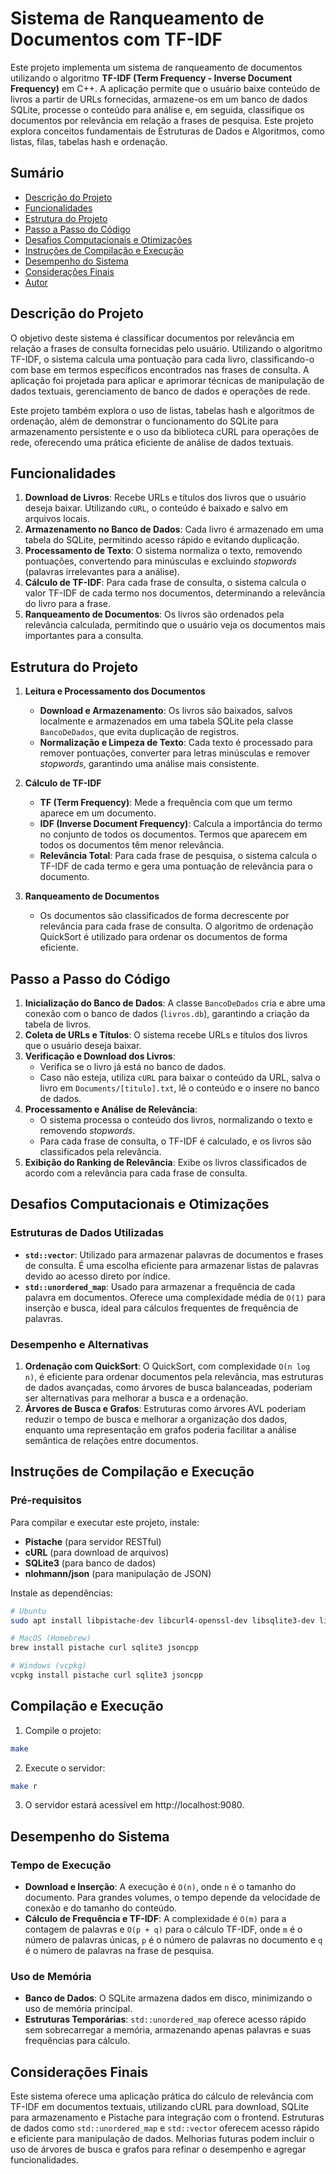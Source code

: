 # Sistema de Ranqueamento de Documentos com TF-IDF

Este projeto implementa um sistema de ranqueamento de documentos utilizando o algoritmo **TF-IDF (Term Frequency - Inverse Document Frequency)** em C++. A aplicação permite que o usuário baixe conteúdo de livros a partir de URLs fornecidas, armazene-os em um banco de dados SQLite, processe o conteúdo para análise e, em seguida, classifique os documentos por relevância em relação a frases de pesquisa. Este projeto explora conceitos fundamentais de Estruturas de Dados e Algoritmos, como listas, filas, tabelas hash e ordenação.

## Sumário
- [Descrição do Projeto](#descrição-do-projeto)
- [Funcionalidades](#funcionalidades)
- [Estrutura do Projeto](#estrutura-do-projeto)
- [Passo a Passo do Código](#passo-a-passo-do-código)
- [Desafios Computacionais e Otimizações](#desafios-computacionais-e-otimizações)
- [Instruções de Compilação e Execução](#instruções-de-compilação-e-execução)
- [Desempenho do Sistema](#desempenho-do-sistema)
- [Considerações Finais](#considerações-finais)
- [Autor](#autor)

## Descrição do Projeto

O objetivo deste sistema é classificar documentos por relevância em relação a frases de consulta fornecidas pelo usuário. Utilizando o algoritmo TF-IDF, o sistema calcula uma pontuação para cada livro, classificando-o com base em termos específicos encontrados nas frases de consulta. A aplicação foi projetada para aplicar e aprimorar técnicas de manipulação de dados textuais, gerenciamento de banco de dados e operações de rede.

Este projeto também explora o uso de listas, tabelas hash e algoritmos de ordenação, além de demonstrar o funcionamento do SQLite para armazenamento persistente e o uso da biblioteca cURL para operações de rede, oferecendo uma prática eficiente de análise de dados textuais.

## Funcionalidades

1. **Download de Livros**: Recebe URLs e títulos dos livros que o usuário deseja baixar. Utilizando `cURL`, o conteúdo é baixado e salvo em arquivos locais.
2. **Armazenamento no Banco de Dados**: Cada livro é armazenado em uma tabela do SQLite, permitindo acesso rápido e evitando duplicação.
3. **Processamento de Texto**: O sistema normaliza o texto, removendo pontuações, convertendo para minúsculas e excluindo *stopwords* (palavras irrelevantes para a análise).
4. **Cálculo de TF-IDF**: Para cada frase de consulta, o sistema calcula o valor TF-IDF de cada termo nos documentos, determinando a relevância do livro para a frase.
5. **Ranqueamento de Documentos**: Os livros são ordenados pela relevância calculada, permitindo que o usuário veja os documentos mais importantes para a consulta.

## Estrutura do Projeto

1. **Leitura e Processamento dos Documentos**
   - **Download e Armazenamento**: Os livros são baixados, salvos localmente e armazenados em uma tabela SQLite pela classe `BancoDeDados`, que evita duplicação de registros.
   - **Normalização e Limpeza de Texto**: Cada texto é processado para remover pontuações, converter para letras minúsculas e remover *stopwords*, garantindo uma análise mais consistente.

2. **Cálculo de TF-IDF**
   - **TF (Term Frequency)**: Mede a frequência com que um termo aparece em um documento.
   - **IDF (Inverse Document Frequency)**: Calcula a importância do termo no conjunto de todos os documentos. Termos que aparecem em todos os documentos têm menor relevância.
   - **Relevância Total**: Para cada frase de pesquisa, o sistema calcula o TF-IDF de cada termo e gera uma pontuação de relevância para o documento.

3. **Ranqueamento de Documentos**
   - Os documentos são classificados de forma decrescente por relevância para cada frase de consulta. O algoritmo de ordenação QuickSort é utilizado para ordenar os documentos de forma eficiente.

## Passo a Passo do Código

1. **Inicialização do Banco de Dados**: A classe `BancoDeDados` cria e abre uma conexão com o banco de dados (`livros.db`), garantindo a criação da tabela de livros.
2. **Coleta de URLs e Títulos**: O sistema recebe URLs e títulos dos livros que o usuário deseja baixar.
3. **Verificação e Download dos Livros**:
   - Verifica se o livro já está no banco de dados.
   - Caso não esteja, utiliza `cURL` para baixar o conteúdo da URL, salva o livro em `Documents/[titulo].txt`, lê o conteúdo e o insere no banco de dados.
4. **Processamento e Análise de Relevância**:
   - O sistema processa o conteúdo dos livros, normalizando o texto e removendo *stopwords*.
   - Para cada frase de consulta, o TF-IDF é calculado, e os livros são classificados pela relevância.
5. **Exibição do Ranking de Relevância**: Exibe os livros classificados de acordo com a relevância para cada frase de consulta.

## Desafios Computacionais e Otimizações

### Estruturas de Dados Utilizadas
- **`std::vector`**: Utilizado para armazenar palavras de documentos e frases de consulta. É uma escolha eficiente para armazenar listas de palavras devido ao acesso direto por índice.
- **`std::unordered_map`**: Usado para armazenar a frequência de cada palavra em documentos. Oferece uma complexidade média de `O(1)` para inserção e busca, ideal para cálculos frequentes de frequência de palavras.

### Desempenho e Alternativas
1. **Ordenação com QuickSort**: O QuickSort, com complexidade `O(n log n)`, é eficiente para ordenar documentos pela relevância, mas estruturas de dados avançadas, como árvores de busca balanceadas, poderiam ser alternativas para melhorar a busca e a ordenação.
2. **Árvores de Busca e Grafos**: Estruturas como árvores AVL poderiam reduzir o tempo de busca e melhorar a organização dos dados, enquanto uma representação em grafos poderia facilitar a análise semântica de relações entre documentos.

## Instruções de Compilação e Execução

### Pré-requisitos

Para compilar e executar este projeto, instale:
- **Pistache** (para servidor RESTful)
- **cURL** (para download de arquivos)
- **SQLite3** (para banco de dados)
- **nlohmann/json** (para manipulação de JSON)

Instale as dependências:

```bash
# Ubuntu
sudo apt install libpistache-dev libcurl4-openssl-dev libsqlite3-dev libjsoncpp-dev

# MacOS (Homebrew)
brew install pistache curl sqlite3 jsoncpp

# Windows (vcpkg)
vcpkg install pistache curl sqlite3 jsoncpp

```
## Compilação e Execução

1. Compile o projeto:

```bash
make
```

2. Execute o servidor:
```bash
make r
```

3. O servidor estará acessível em http://localhost:9080.

## Desempenho do Sistema

### Tempo de Execução
- **Download e Inserção**: A execução é `O(n)`, onde `n` é o tamanho do documento. Para grandes volumes, o tempo depende da velocidade de conexão e do tamanho do conteúdo.
- **Cálculo de Frequência e TF-IDF**: A complexidade é `O(m)` para a contagem de palavras e `O(p + q)` para o cálculo TF-IDF, onde `m` é o número de palavras únicas, `p` é o número de palavras no documento e `q` é o número de palavras na frase de pesquisa.

### Uso de Memória
- **Banco de Dados**: O SQLite armazena dados em disco, minimizando o uso de memória principal.
- **Estruturas Temporárias**: `std::unordered_map` oferece acesso rápido sem sobrecarregar a memória, armazenando apenas palavras e suas frequências para cálculo.

## Considerações Finais

Este sistema oferece uma aplicação prática do cálculo de relevância com TF-IDF em documentos textuais, utilizando cURL para download, SQLite para armazenamento e Pistache para integração com o frontend. Estruturas de dados como `std::unordered_map` e `std::vector` oferecem acesso rápido e eficiente para manipulação de dados. Melhorias futuras podem incluir o uso de árvores de busca e grafos para refinar o desempenho e agregar funcionalidades.


